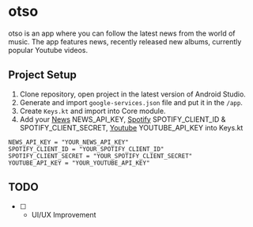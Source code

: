 # otso
otso is an app where you can follow the latest news from the world of music. The app features news, recently released new albums, currently popular Youtube videos.

## Project Setup

1. Clone repository, open project in the latest version of Android Studio.
2. Generate and import `google-services.json` file and put it in the `/app`.
3. Create `Keys.kt` and import into Core module.
4. Add your [News](https://newsapi.org/) NEWS_API_KEY, [Spotify](https://developer.spotify.com/) SPOTIFY_CLIENT_ID & SPOTIFY_CLIENT_SECRET, [Youtube](https://console.cloud.google.com/) YOUTUBE_API_KEY
into Keys.kt
```
NEWS_API_KEY = "YOUR_NEWS_API_KEY"
SPOTIFY_CLIENT_ID = "YOUR_SPOTIFY_CLIENT_ID"
SPOTIFY_CLIENT_SECRET = "YOUR_SPOTIFY_CLIENT_SECRET"
YOUTUBE_API_KEY = "YOUR_YOUTUBE_API_KEY"
```

## TODO
- [ ] - UI/UX Improvement 